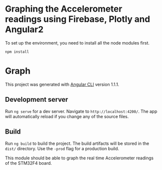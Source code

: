
# Graphing the Accelerometer readings using Firebase, Plotly and Angular2 

To set up the environment, you need to install all the node modules first. 

```
npm install 
```

# Graph

This project was generated with [Angular CLI](https://github.com/angular/angular-cli) version 1.1.1.

## Development server

Run `ng serve` for a dev server. Navigate to `http://localhost:4200/`. The app will automatically reload if you change any of the source files.

## Build

Run `ng build` to build the project. The build artifacts will be stored in the `dist/` directory. Use the `-prod` flag for a production build.

This module should be able to graph the real time Accelerometer readings of the STM32F4 board. 
